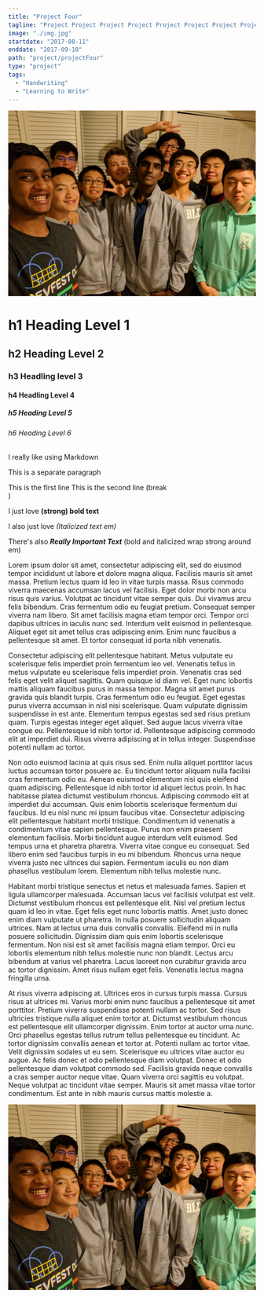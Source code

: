 ```yaml
---
title: "Project Four"
tagline: "Project Project Project Project Project Project Project Project Project Project Project Project Project Project Project Project "
image: "./img.jpg"
startdate: "2017-08-11"
enddate: "2017-09-10"
path: "project/projectFour"
type: "project"
tags:
  - "Handwriting"
  - "Learning to Write"
---
```


![the best image in the world](../../../images/image/group.jpg "My best friends")

# h1 Heading Level 1

## h2 Heading Level 2

### h3 Headling level 3

#### h4 Headling Level 4

##### h5 Heading Level 5

###### h6 Heading Level 6

I really like using Markdown

This is a separate paragraph

This is the first line
This is the second line (break <br>)

I just love
**(strong) bold text**

I also just love _(Italicized text em)_

There's also **_Really Important Text_** (bold and italicized wrap strong around em)

Lorem ipsum dolor sit amet, consectetur adipiscing elit, sed do eiusmod tempor incididunt ut labore et dolore magna aliqua. Facilisis mauris sit amet massa. Pretium lectus quam id leo in vitae turpis massa. Risus commodo viverra maecenas accumsan lacus vel facilisis. Eget dolor morbi non arcu risus quis varius. Volutpat ac tincidunt vitae semper quis. Dui vivamus arcu felis bibendum. Cras fermentum odio eu feugiat pretium. Consequat semper viverra nam libero. Sit amet facilisis magna etiam tempor orci. Tempor orci dapibus ultrices in iaculis nunc sed. Interdum velit euismod in pellentesque. Aliquet eget sit amet tellus cras adipiscing enim. Enim nunc faucibus a pellentesque sit amet. Et tortor consequat id porta nibh venenatis.

Consectetur adipiscing elit pellentesque habitant. Metus vulputate eu scelerisque felis imperdiet proin fermentum leo vel. Venenatis tellus in metus vulputate eu scelerisque felis imperdiet proin. Venenatis cras sed felis eget velit aliquet sagittis. Quam quisque id diam vel. Eget nunc lobortis mattis aliquam faucibus purus in massa tempor. Magna sit amet purus gravida quis blandit turpis. Cras fermentum odio eu feugiat. Eget egestas purus viverra accumsan in nisl nisi scelerisque. Quam vulputate dignissim suspendisse in est ante. Elementum tempus egestas sed sed risus pretium quam. Turpis egestas integer eget aliquet. Sed augue lacus viverra vitae congue eu. Pellentesque id nibh tortor id. Pellentesque adipiscing commodo elit at imperdiet dui. Risus viverra adipiscing at in tellus integer. Suspendisse potenti nullam ac tortor.

Non odio euismod lacinia at quis risus sed. Enim nulla aliquet porttitor lacus luctus accumsan tortor posuere ac. Eu tincidunt tortor aliquam nulla facilisi cras fermentum odio eu. Aenean euismod elementum nisi quis eleifend quam adipiscing. Pellentesque id nibh tortor id aliquet lectus proin. In hac habitasse platea dictumst vestibulum rhoncus. Adipiscing commodo elit at imperdiet dui accumsan. Quis enim lobortis scelerisque fermentum dui faucibus. Id eu nisl nunc mi ipsum faucibus vitae. Consectetur adipiscing elit pellentesque habitant morbi tristique. Condimentum id venenatis a condimentum vitae sapien pellentesque. Purus non enim praesent elementum facilisis. Morbi tincidunt augue interdum velit euismod. Sed tempus urna et pharetra pharetra. Viverra vitae congue eu consequat. Sed libero enim sed faucibus turpis in eu mi bibendum. Rhoncus urna neque viverra justo nec ultrices dui sapien. Fermentum iaculis eu non diam phasellus vestibulum lorem. Elementum nibh tellus molestie nunc.

Habitant morbi tristique senectus et netus et malesuada fames. Sapien et ligula ullamcorper malesuada. Accumsan lacus vel facilisis volutpat est velit. Dictumst vestibulum rhoncus est pellentesque elit. Nisl vel pretium lectus quam id leo in vitae. Eget felis eget nunc lobortis mattis. Amet justo donec enim diam vulputate ut pharetra. In nulla posuere sollicitudin aliquam ultrices. Nam at lectus urna duis convallis convallis. Eleifend mi in nulla posuere sollicitudin. Dignissim diam quis enim lobortis scelerisque fermentum. Non nisi est sit amet facilisis magna etiam tempor. Orci eu lobortis elementum nibh tellus molestie nunc non blandit. Lectus arcu bibendum at varius vel pharetra. Lacus laoreet non curabitur gravida arcu ac tortor dignissim. Amet risus nullam eget felis. Venenatis lectus magna fringilla urna.

At risus viverra adipiscing at. Ultrices eros in cursus turpis massa. Cursus risus at ultrices mi. Varius morbi enim nunc faucibus a pellentesque sit amet porttitor. Pretium viverra suspendisse potenti nullam ac tortor. Sed risus ultricies tristique nulla aliquet enim tortor at. Dictumst vestibulum rhoncus est pellentesque elit ullamcorper dignissim. Enim tortor at auctor urna nunc. Orci phasellus egestas tellus rutrum tellus pellentesque eu tincidunt. Ac tortor dignissim convallis aenean et tortor at. Potenti nullam ac tortor vitae. Velit dignissim sodales ut eu sem. Scelerisque eu ultrices vitae auctor eu augue. Ac felis donec et odio pellentesque diam volutpat. Donec et odio pellentesque diam volutpat commodo sed. Facilisis gravida neque convallis a cras semper auctor neque vitae. Quam viverra orci sagittis eu volutpat. Neque volutpat ac tincidunt vitae semper. Mauris sit amet massa vitae tortor condimentum. Est ante in nibh mauris cursus mattis molestie a.

![the best image in the world](../../../images/image/group.jpg "My best friends")
